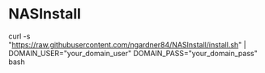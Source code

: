 # NASInstall

curl -s "https://raw.githubusercontent.com/ngardner84/NASInstall/install.sh" | DOMAIN_USER="your_domain_user" DOMAIN_PASS="your_domain_pass" bash
